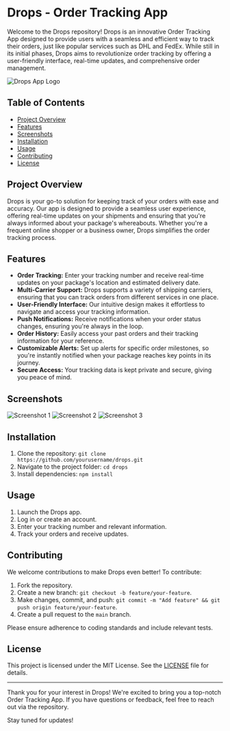 # Drops - Order Tracking App

Welcome to the Drops repository! Drops is an innovative Order Tracking App designed to provide users with a seamless and efficient way to track their orders, just like popular services such as DHL and FedEx. While still in its initial phases, Drops aims to revolutionize order tracking by offering a user-friendly interface, real-time updates, and comprehensive order management.

![Drops App Logo](client/public/drops_logo.png)

## Table of Contents

- [Project Overview](#project-overview)
- [Features](#features)
- [Screenshots](#screenshots)
- [Installation](#installation)
- [Usage](#usage)
- [Contributing](#contributing)
- [License](#license)

## Project Overview

Drops is your go-to solution for keeping track of your orders with ease and accuracy. Our app is designed to provide a seamless user experience, offering real-time updates on your shipments and ensuring that you're always informed about your package's whereabouts. Whether you're a frequent online shopper or a business owner, Drops simplifies the order tracking process.

## Features

- **Order Tracking:** Enter your tracking number and receive real-time updates on your package's location and estimated delivery date.
- **Multi-Carrier Support:** Drops supports a variety of shipping carriers, ensuring that you can track orders from different services in one place.
- **User-Friendly Interface:** Our intuitive design makes it effortless to navigate and access your tracking information.
- **Push Notifications:** Receive notifications when your order status changes, ensuring you're always in the loop.
- **Order History:** Easily access your past orders and their tracking information for your reference.
- **Customizable Alerts:** Set up alerts for specific order milestones, so you're instantly notified when your package reaches key points in its journey.
- **Secure Access:** Your tracking data is kept private and secure, giving you peace of mind.

## Screenshots

![Screenshot 1](screenshots/screenshot1.png)
![Screenshot 2](screenshots/screenshot2.png)
![Screenshot 3](screenshots/screenshot3.png)

## Installation

1. Clone the repository: `git clone https://github.com/yourusername/drops.git`
2. Navigate to the project folder: `cd drops`
3. Install dependencies: `npm install`

## Usage

1. Launch the Drops app.
2. Log in or create an account.
3. Enter your tracking number and relevant information.
4. Track your orders and receive updates.

## Contributing

We welcome contributions to make Drops even better! To contribute:

1. Fork the repository.
2. Create a new branch: `git checkout -b feature/your-feature`.
3. Make changes, commit, and push: `git commit -m "Add feature" && git push origin feature/your-feature`.
4. Create a pull request to the `main` branch.

Please ensure adherence to coding standards and include relevant tests.

## License

This project is licensed under the MIT License. See the [LICENSE](LICENSE) file for details.

---

Thank you for your interest in Drops! We're excited to bring you a top-notch Order Tracking App. If you have questions or feedback, feel free to reach out via the repository.

Stay tuned for updates!
